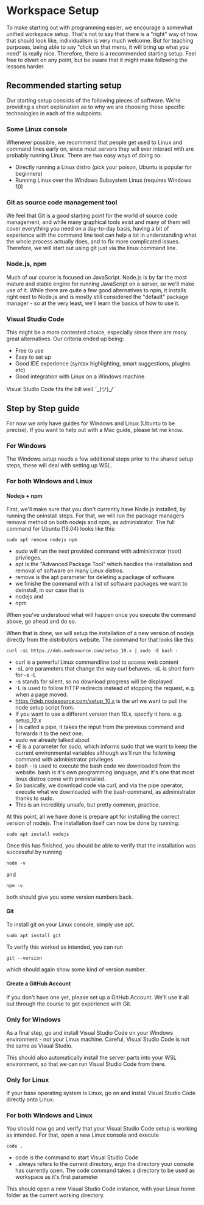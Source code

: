 #  Workspace Setup
To make starting out with programming easier, we encourage a somewhat unified workspace setup.
That's not to say that there is a "right" way of how that should look like, individualism is very
much welcome. But for teaching purposes, being able to say "click on that menu, it will bring up
what you need" is really nice. Therefore, there is a recommended starting setup. Feel free to divert
on any point, but be aware that it might make following the lessons harder.

## Recommended starting setup
Our starting setup consists of the following pieces of software. We're providing a short explanation
as to why we are choosing these specific technologies in each of the subpoints.

### Some Linux console
Whenever possible, we recommend that people get used to Linux and command lines early on, since most
servers they will ever interact with are probably running Linux. There are two easy ways of doing
so:

* Directly running a Linux distro (pick your poison, Ubuntu is popular for beginners)
* Running Linux over the Windows Subsystem Linux (requires Windows 10)

### Git as source code management tool
We feel that Git is a good starting point for the world of source code management, and while many
graphical tools exist and many of them will cover everything you need on a day-to-day basis, having
a bit of experience with the command line tool can help a lot in understanding what the whole
process actually does, and to fix more complicated issues. Therefore, we will start out using git
just via the linux command line.

### Node.js, npm
Much of our course is focused on JavaScript. Node.js is by far the most mature and stable engine
for running JavaScript on a server, so we'll make use of it. While there are quite a few good
alternatives to npm, it installs right next to Node.js and is mostly still considered the "default"
package manager - so at the very least, we'll learn the basics of how to use it.

### Visual Studio Code
This might be a more contested choice, especially since there are many great alternatives. Our
criteria ended up being:

* Free to use
* Easy to set up
* Good IDE experience (syntax highlighting, smart suggestions, plugins etc)
* Good integration with Linux on a Windows machine

Visual Studio Code fits the bill well ¯\_(ツ)_/¯

## Step by Step guide
For now we only have guides for Windows and Linux (Ubuntu to be precise). If you want to help out
with a Mac guide, please let me know.

### For Windows
The Windows setup needs a few additional steps prior to the shared setup steps, these will deal with
setting up WSL.


### For both Windows and Linux
#### Nodejs + npm
First, we'll make sure that you don't currently have Node.js installed, by running the uninstall
steps. For that, we will run the package managers removal method on both nodejs and npm, as 
administrator. The full command for Ubuntu (18.04) looks like this:
```
sudo apt remove nodejs npm
```
* sudo will run the next provided command with administrator (root) privileges.
* apt is the "Advanced Package Tool" which handles the installation and removal of software on many
Linux distros.
 * remove is the apt parameter for deleting a package of software
 * we finishe the command with a list of software packages we want to deinstall, in our case that is
  * nodejs and
  * npm

When you've understood what will happen once you execute the command above, go ahead and do so.

When that is done, we will setup the installation of a new version of nodejs directly from the
distributors website. The command for that looks like this:
```
curl -sL https://deb.nodesource.com/setup_10.x | sudo -E bash -
```
* curl is a powerful Linux commandline tool to access web content
 * -sL are parameters that change the way curl behaves. -sL is short form for -s -L
  * -s stands for silent, so no download progress will be displayed
  * -L is used to follow HTTP redirects instead of stopping the request, e.g. when a page moved.
 * https://deb.nodesource.com/setup_10.x is the url we want to pull the node setup script from.
  * If you want to use a different version than 10.x, specify it here. e.g. setup_12.x
 * | is called a pipe, it takes the input from the previous command and forwards it to the next one.
 * sudo we already talked about
  * -E is a parameter for sudo, which informs sudo that we want to keep the current environmental
variables although we'll run the following command with administrator privileges
 * bash - is used to execute the bash code we downloaded from the website. bash is it's own
programming language, and it's one that most linux distros come with preinstalled.
  * So basically, we download code via curl, and via the pipe operator, execute what we downloaded
with the bash command, as administrator thanks to sudo.
   * This is an incredibly unsafe, but pretty common, practice.

At this point, all we have done is prepare apt for installing the correct version of nodejs. The
installation itself can now be done by running:

```
sudo apt install nodejs
```

Once this has finished, you should be able to verify that the installation was successful by running
```
node -v
```

and 
```
npm -v
```

both should give you some version numbers back.

#### Git
To install git on your Linux console, simply use apt.

```
sudo apt install git
```

To verify this worked as intended, you can run

```
git --version
```
which should again show some kind of version number.

#### Create a GitHub Account
If you don't have one yet, please set up a GitHub Account. We'll use it all out through the course
to get experience with Git.

### Only for Windows
As a final step, go and install Visual Studio Code on your Windows environment - not your Linux
machine. Careful, Visual Studio Code is not the same as Visual Studio.

This should also automatically install the server parts into your WSL environment, so that we can
run Visual Studio Code from there.

### Only for Linux
If your base operating system is Linux, go on and install Visual Studio Code directly onto Linux.

### For both Windows and Linux
You should now go and verify that your Visual Studio Code setup is working as intended. For that,
open a new Linux console and execute
```
code .
```
* code is the command to start Visual Studio Code
* . always refers to the current directory, ergo the directory your console has currently open. The
code command takes a directory to be used as workspace as it's first parameter


This should open a new Visual Studio Code instance, with your Linux home folder as the current
working directory.


